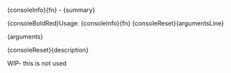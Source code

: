 {consoleInfo}{fn} - {summary}

{consoleBoldRed}Usage: {consoleInfo}{fn} {consoleReset}{argumentsLine}

{arguments}

{consoleReset}{description}

WIP- this is not used
